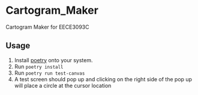 # Cartogram_Maker
Cartogram Maker for EECE3093C

## Usage
1. Install [poetry](https://python-poetry.org/) onto your system.
1. Run `poetry install`
1. Run `poetry run test-canvas`
  1. A test screen should pop up and clicking on the right side of the pop up will place a circle at the cursor location
